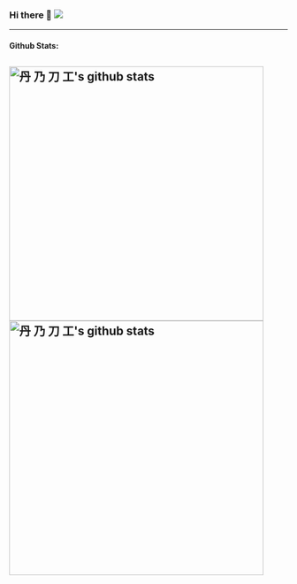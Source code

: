 ### Hi there 👋 ![](https://komarev.com/ghpvc/?username=abdigem3chu&color=grey&style=flat-square)
---
#### Github Stats:
<a href="https://gitstats.me/abdigem3chu">  <img width="460" height="auto"  alt="丹 乃 刀 工's github stats" src="https://github-readme-stats.vercel.app/api?username=abdigem3chu&layout=compact&show_icons=true&theme=algolia&count_private=true&include_all_commits=true" />
</a>
<a href="https://gitstats.me/abdigem3chu">  <img width="460" height="auto" alt="丹 乃 刀 工's github stats" src="https://github-readme-stats.vercel.app/api/top-langs/?username=abdigem3chu&layout=compact&theme=algolia&count_private=true&include_all_commits=true" />
</a>
---
